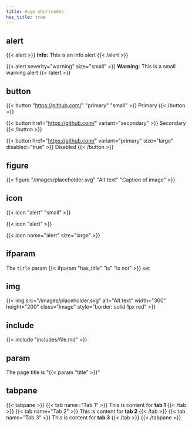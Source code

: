 ```yaml
---
title: Hugo shortcodes
has_title: true
---
```


## alert

{{< alert >}}
  **Info:** This is an info alert
{{< /alert >}}

{{< alert severity="warning" size="small" >}}
  **Warning:** This is a small warning alert
{{< /alert >}}

## button

{{< button "https://github.com/" "primary" "small" >}}
  Primary
{{< /button >}}

{{< button href="https://github.com/" variant="secondary" >}}
  Secondary
{{< /button >}}

{{< button href="https://github.com/" variant="primary" size="large" disabled="true" >}}
  Disabled
{{< /button >}}

## figure

{{< figure "/images/placeholder.svg" "Alt text" "Caption of image" >}}

## icon

{{< icon "alert" "small" >}}

{{< icon "alert" >}}

{{< icon name="alert" size="large" >}}

## ifparam

The `title` param {{< ifparam "has_title" "is" "is not" >}} set

## img

{{< img src="/images/placeholder.svg" alt="Alt text" width="300" height="200" class="image" style="border: solid 1px red" >}}

## include

{{< include "includes/file.md" >}}

## param

The page title is "{{< param "title" >}}"

## tabpane

{{< tabpane >}}
{{< tab name="Tab 1" >}}
  This is content for **tab 1**
{{< /tab >}}
{{< tab name="Tab 2" >}}
  This is content for **tab 2**
{{< /tab >}}
{{< tab name="Tab 3" >}}
  This is content for **tab 3**
{{< /tab >}}
{{< /tabpane >}}
